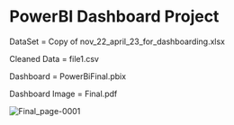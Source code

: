 # PowerBI Dashboard Project 

DataSet = Copy of nov_22_april_23_for_dashboarding.xlsx

Cleaned Data = file1.csv

Dashboard = PowerBiFinal.pbix

Dashboard Image = Final.pdf




![Final_page-0001](https://github.com/kamalsambhani/PowerBi-1/assets/120004696/ab9f5ab6-f254-4527-99cd-20e77315ee85)






